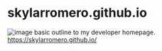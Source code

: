 # skylarromero.github.io
![image](https://user-images.githubusercontent.com/73302123/98498656-8fa37580-2204-11eb-907f-09c8aac33fb6.png)
basic outline to my developer homepage.
https://skylarromero.github.io/
